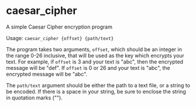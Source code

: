 # caesar_cipher
A simple Caesar Cipher encryption program

Usage: `caesar_cipher {offset} {path/text}`

The program takes two arguments, `offset`, which should be an integer in the range 0-26 inclusive, that will be used as the key which encrypts your text.
For example, if `offset` is 3 and your text is "abc", then the encrypted message will be "def". If `offset` is 0 or 26 and your text is "abc", the encrypted message will be "abc".

The `path/text` argument should be either the path to a text file, or a string to be encoded. If there is a space in your string, be sure to enclose the string in quotation
marks ("").
